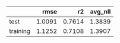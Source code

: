 |          |   rmse |     r2 |   avg_nll |
|:---------|-------:|-------:|----------:|
| test     | 1.0091 | 0.7614 |    1.3839 |
| training | 1.1252 | 0.7108 |    1.3907 |